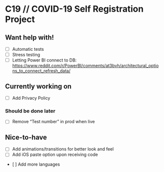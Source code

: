 # C19 // COVID-19 Self Registration Project

## Want help with!
- [ ] Automatic tests
- [ ] Stress testing
- [ ] Letting Power BI connect to DB: https://www.reddit.com/r/PowerBI/comments/at3bvh/architectural_options_to_connect_refresh_data/ 

## Currently working on
- [ ] Add Privacy Policy

### Should be done later
- [ ] Remove “Test number” in prod when live

## Nice-to-have
- [ ] Add animations/transitions for better look and feel
- [ ] Add iOS paste option upon receiving code
- [ ] Add more languages
